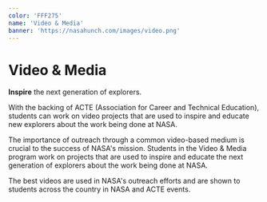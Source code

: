 ```yaml
---
color: 'FFF275'
name: 'Video & Media'
banner: 'https://nasahunch.com/images/video.png'
---
```


# Video & Media

**Inspire** the next generation of explorers.

With the backing of ACTE (Association for Career and Technical Education), students can work on video projects that are used to inspire and educate new explorers about the work being done at NASA.

The importance of outreach through a common video-based medium is crucial to the success of NASA's mission. Students in the Video & Media program work on projects that are used to inspire and educate the next generation of explorers about the work being done at NASA.

The best videos are used in NASA's outreach efforts and are shown to students across the country in NASA and ACTE events.
